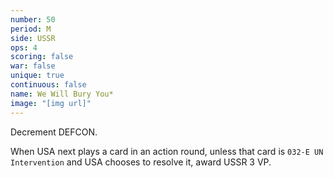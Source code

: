 ```yaml
---
number: 50
period: M
side: USSR
ops: 4
scoring: false
war: false
unique: true
continuous: false
name: We Will Bury You*
image: "[img url]"
---
```

Decrement DEFCON.

When USA next plays a card in an action round, unless that card is `032-E UN Intervention` and USA chooses to resolve it, award USSR 3 VP.
